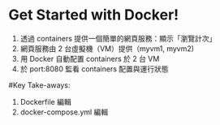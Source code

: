 # Get Started with Docker!

1. 透過 containers 提供一個簡單的網頁服務：顯示「瀏覽計次」
2. 網頁服務由 2 台虛擬機（VM）提供（myvm1, myvm2)
3. 用 Docker 自動配置 containers 於 2 台 VM 
4. 於 port:8080 監看 containers 配置與運行狀態

#Key Take-aways:
1) Dockerfile 編輯
2) docker-compose.yml 編輯
